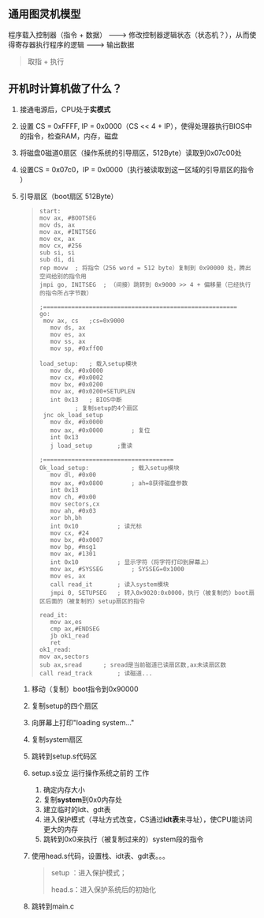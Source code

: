 ## 通用图灵机模型

程序载入控制器（指令 + 数据） ---> 修改控制器逻辑状态（状态机？），从而使得寄存器执行程序的逻辑 ---> 输出数据
> 取指 + 执行

## 开机时计算机做了什么？

1. 接通电源后，CPU处于**实模式**

2. 设置 CS = 0xFFFF, IP = 0x0000（CS << 4 + IP），使得处理器执行BIOS中的指令，检查RAM，内存，磁盘

3. 将磁盘0磁道0扇区（操作系统的引导扇区，512Byte）读取到0x07c00处

4. 设置CS = 0x07c0，IP = 0x0000（执行被读取到这一区域的引导扇区的指令 ）

5. 引导扇区（boot扇区 512Byte）

    > ```assembly
    > start:
    > mov ax, #BOOTSEG
    > mov ds, ax
    > mov ax, #INITSEG
    > mov ex, ax
    > mov cx, #256
    > sub si, si
    > sub di, di
    > rep movw	; 将指令（256 word = 512 byte）复制到 0x90000 处，腾出空间给别的指令用
    > jmpi go, INITSEG	; （间接）跳转到 0x9000 >> 4 + 偏移量（已经执行的指令所占字节数）
    > 
    > ;=======================================================
    > go: 
    >  mov ax, cs	;cs=0x9000
    >    mov ds, ax 
    >    mov es, ax 
    >    mov ss, ax 
    >    mov sp, #0xff00
    > 
    > load_setup: 	; 载入setup模块
    >    mov dx, #0x0000 
    >    mov cx, #0x0002 
    >    mov bx, #0x0200
    >    mov ax, #0x0200+SETUPLEN 
    >    int 0x13 	; BIOS中断
    > 			; 复制setup的4个扇区
    >  jnc ok_load_setup
    >    mov dx, #0x0000
    >    mov ax, #0x0000 		; 复位
    >    int 0x13
    >    j load_setup 		;重读
    >     
    > ;=====================================
    > Ok_load_setup:			; 载入setup模块
    >    mov dl, #0x00 
    >    mov ax, #0x0800		; ah=8获得磁盘参数
    >    int 0x13 
    >    mov ch, #0x00 
    >    mov sectors,cx
    >    mov ah, #0x03 
    >    xor bh,bh 
    >    int 0x10			; 读光标
    >    mov cx, #24 
    >    mov bx, #0x0007
    >    mov bp, #msg1 
    >    mov ax, #1301 
    >    int 0x10			; 显示字符（将字符打印到屏幕上）
    >    mov ax, #SYSSEG		; SYSSEG=0x1000
    >    mov es, ax
    >    call read_it		; 读入system模块
    >    jmpi 0, SETUPSEG	; 转入0x9020:0x0000，执行（被复制的）boot扇区后面的（被复制的）setup扇区的指令
    > ```
    >
    > ```assembly
    > read_it: 
    >    mov ax,es 
    >    cmp ax,#ENDSEG 
    >    jb ok1_read
    >    ret
    > ok1_read:
    > mov ax,sectors
    > sub ax,sread 		; sread是当前磁道已读扇区数,ax未读扇区数
    > call read_track		; 读磁道...
    > ```
    >
    > 

    1. 移动（复制）boot指令到0x90000
    
    2. 复制setup的四个扇区
    
    3. 向屏幕上打印"loading system..."
    
    4. 复制system扇区
    
    5. 跳转到setup.s代码区
    
    6. setup.s设立 运行操作系统之前的 工作
    
        1. 确定内存大小
        2. 复制**system**到0x0内存处
        3. 建立临时的ldt、gdt表
        4. 进入保护模式（寻址方式改变，CS通过**idt表**来寻址），使CPU能访问更大的内存
        5. 跳转到0x0来执行（被复制过来的）system段的指令
    
    7. 使用head.s代码，设置栈、idt表、gdt表。。。
    
        > setup ：进入保护模式；
        >
        > head.s：进入保护系统后的初始化
    
    8. 跳转到main.c
